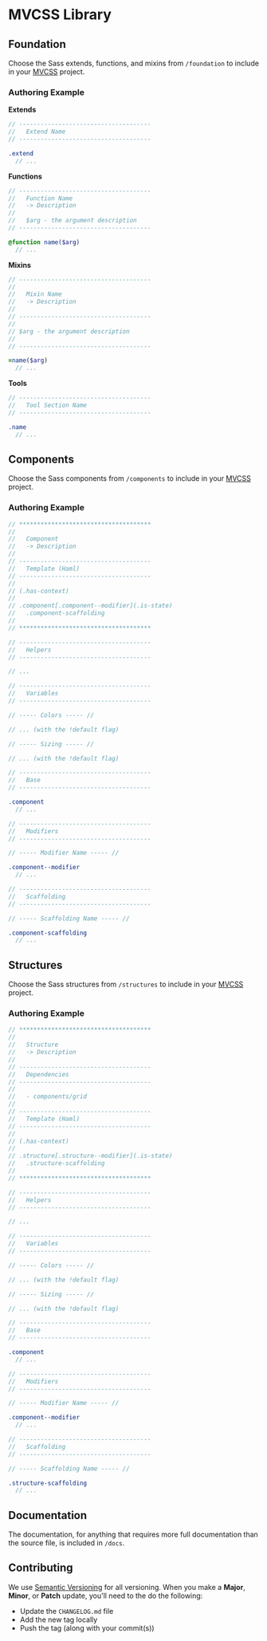 MVCSS Library
=============

Foundation
----------

Choose the Sass extends, functions, and mixins from `/foundation` to include in your [MVCSS](http://mvcss.github.io/) project.

### Authoring Example

**Extends**

```sass
// -------------------------------------
//   Extend Name
// -------------------------------------

.extend
  // ...
```

**Functions**

```sass
// -------------------------------------
//   Function Name
//   -> Description
//
//   $arg - the argument description
// -------------------------------------

@function name($arg)
  // ...
```

**Mixins**

```sass
// -------------------------------------
//
//   Mixin Name
//   -> Description
//
// -------------------------------------
//
// $arg - the argument description
//
// -------------------------------------

=name($arg)
  // ...
```

**Tools**

```sass
// -------------------------------------
//   Tool Section Name
// -------------------------------------

.name
  // ...
```

Components
----------

Choose the Sass components from `/components` to include in your [MVCSS](http://mvcss.github.io/) project.

### Authoring Example

```sass
// *************************************
//
//   Component
//   -> Description
//
// -------------------------------------
//   Template (Haml)
// -------------------------------------
//
// (.has-context)
//
// .component[.component--modifier](.is-state)
//   .component-scaffolding
//
// *************************************

// -------------------------------------
//   Helpers
// -------------------------------------

// ...

// -------------------------------------
//   Variables
// -------------------------------------

// ----- Colors ----- //

// ... (with the !default flag)

// ----- Sizing ----- //

// ... (with the !default flag)

// -------------------------------------
//   Base
// -------------------------------------

.component
  // ...

// -------------------------------------
//   Modifiers
// -------------------------------------

// ----- Modifier Name ----- //

.component--modifier
  // ...

// -------------------------------------
//   Scaffolding
// -------------------------------------

// ----- Scaffolding Name ----- //

.component-scaffolding
  // ...
```

Structures
----------

Choose the Sass structures from `/structures` to include in your [MVCSS](http://mvcss.github.io/) project.

### Authoring Example

```sass
// *************************************
//
//   Structure
//   -> Description
//
// -------------------------------------
//   Dependencies
// -------------------------------------
//
//   - components/grid
//
// -------------------------------------
//   Template (Haml)
// -------------------------------------
//
// (.has-context)
//
// .structure[.structure--modifier](.is-state)
//   .structure-scaffolding
//
// *************************************

// -------------------------------------
//   Helpers
// -------------------------------------

// ...

// -------------------------------------
//   Variables
// -------------------------------------

// ----- Colors ----- //

// ... (with the !default flag)

// ----- Sizing ----- //

// ... (with the !default flag)

// -------------------------------------
//   Base
// -------------------------------------

.component
  // ...

// -------------------------------------
//   Modifiers
// -------------------------------------

// ----- Modifier Name ----- //

.component--modifier
  // ...

// -------------------------------------
//   Scaffolding
// -------------------------------------

// ----- Scaffolding Name ----- //

.structure-scaffolding
  // ...
```

Documentation
-------------

The documentation, for anything that requires more full documentation than the source file, is included in `/docs`.

Contributing
------------

We use [Semantic Versioning](http://semver.org) for all versioning. When you make a **Major**, **Minor**, or **Patch** update, you'll need to the do the following:

- Update the `CHANGELOG.md` file
- Add the new tag locally
- Push the tag (along with your commit(s))
